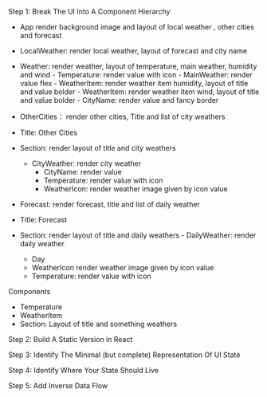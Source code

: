 Step 1: Break The UI Into A Component Hierarchy

 - App render background image and layout of local weather , other cities and forecast 
  - LocalWeather: render local weather, layout of forecast and city name
   - Weather: render weather, layout of temperature, main weather, humidity and wind
    - Temperature: render value with icon
    - MainWeather: render value
    flex
    - WeatherItem: render weather item humidity, layout of title and value
    bolder
    - WeatherItem: render weather item wind, layout of title and value
    bolder
    - CityName: render value and fancy border

  - OtherCities： render other cities, Title and list of city weathers
   - Title: Other Cities 
   - Section: render layout of title and city weathers
     - CityWeather: render city weather
        - CityName: render value
        - Temperature: render value with icon
        - WeatherIcon: render weather image given by icon value
  - Forecast: render forecast, title and list of daily weather
   - Title: Forecast
   - Section: render layout of title and daily weathers
    - DailyWeather: render daily weather
        - Day
        - WeatherIcon render weather image given by icon value
        - Temperature: render value with icon


Components
- Temperature
- WeatherItem
- Section: Layout of title and something weathers

Step 2: Build A Static Version in React

Step 3: Identify The Minimal (but complete) Representation Of UI State

Step 4: Identify Where Your State Should Live

Step 5: Add Inverse Data Flow